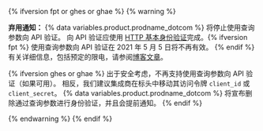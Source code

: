 {% ifversion fpt or ghes or ghae %}
{% warning %}

**弃用通知：** {% data variables.product.prodname_dotcom %} 将停止使用查询参数向 API 验证。 向 API 验证应使用 [HTTP 基本身份验证](/rest/overview/other-authentication-methods#via-oauth-and-personal-access-tokens)完成。{% ifversion fpt %} 使用查询参数向 API 验证在 2021 年 5 月 5 日将不再有效。 {% endif %}有关详细信息，包括预定的限电，请参阅[博客文章](https://developer.github.com/changes/2020-02-10-deprecating-auth-through-query-param/)。

{% ifversion ghes or ghae %} 出于安全考虑，不再支持使用查询参数向 API 验证（如果可用）。 相反，我们建议集成商在标头中移动其访问令牌 `client_id` 或 `client_secret`。 {% data variables.product.prodname_dotcom %} 将宣布删除通过查询参数进行身份验证，并且会提前通知。 {% endif %}

{% endwarning %}
{% endif %}

